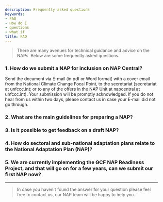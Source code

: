 ```yaml
---
description: Frequently asked questions
keywords:
- FAQ
- How do I
- questions
- what if
title: FAQ
---
```


> There are many avenues for technical guidance and advice on the NAPs. Below are some frequently asked questions.

### 1. How do we submit a NAP for inclusion on NAP Central?

Send the document via E-mail (in pdf or Word format) with a cover email from the National Climate Change Focal Point, to the secretariat (secretariat at unfccc.int; or to any of the offers in the NAP Unit at napcentral at unfccc.int). Your submission will be promptly acknowledged. If you do not hear from us within two days, please contact us in case your E-mail did not go through.


### 2. What are the main guidelines for preparing a NAP?


### 3. Is it possible to get feedback on a draft NAP?


### 4. How do sectoral and sub-national adaptation plans relate to the National Adaptation Plan (NAP)?


### 5. We are currently implementing the GCF NAP Readiness Project, and that will go on for a few years, can we submit our first NAP now?


---

> In case you haven't found the answer for your question please feel free to contact us, our NAP team will be happy to help you.
